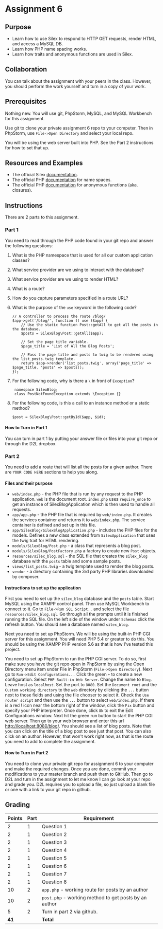 Assignment 6
============

Purpose
-------
* Learn how to use Silex to respond to HTTP GET requests, render HTML, and access a MySQL DB.
* Learn how PHP name spacing works.
* Learn how traits and anonymous functions are used in Silex.

Collaboration
-------------
You can talk about the assignment with your peers in the class.  However, you should perform the work yourself and turn in a copy of your work.

Prerequisites
-------------
Nothing new.  You will use git, PhpStorm, MySQL, and MySQL Workbench for this assignment.

Use git to clone your private assignment 6 repo to your computer.  Then in PhpStorm, use `File->Open Directory` and select your local repo.

You will be using the web server built into PHP.  See the Part 2 instructions for how to set that up.

Resources and Examples
----------------------
* The official Silex [documentation](http://silex.sensiolabs.org/documentation).
* The official PHP [documentation](http://php.net/manual/en/language.namespaces.php) for name spaces.
* The official PHP [documentation](http://php.net/manual/en/functions.anonymous.php) for anonymous functions (aka. closures).

Instructions
------------
There are 2 parts to this assignment.

### Part 1
You need to read through the PHP code found in your git repo and answer the following questions:

1. What is the PHP namespace that is used for all our custom application classes?

2. What service provider are we using to interact with the database?

3. What service provider are we using to render HTML?

4. What is a route?

5. How do you capture parameters specified in a route URL?

6. What is the purpose of the `use` keyword in the following code?
    ```
    // A controller to process the route /blog/
    $app->get('/blog/', function () use ($app) {
        // Use the static function Post::getAll to get all the posts in the database.
        $posts = SilexBlog\Post::getAll($app);

        // Set the page title variable.
        $page_title = 'List of All the Blog Posts';

        // Pass the page title and posts to twig to be rendered using the list_posts.twig template.
        return $app->render('list_posts.twig', array('page_title' => $page_title, 'posts' => $posts));
    });
    ```

7. For the following code, why is there a `\` in front of `Exception`?
   ```
    namespace SilexBlog;
    class PostNotFoundException extends \Exception {}
   ```

8. For the following code, is this a call to an instance method or a static method?
    ```
    $post = SilexBlog\Post::getById($app, $id);
    ```

#### How to Turn in Part 1
You can turn in part 1 by putting your answer file or files into your git repo or through the D2L dropbox.

### Part 2
You need to add a route that will list all the posts for a given author.  There are `YOUR CODE HERE` sections to help you along.

#### Files and their purpose
* `web/index.php` - the PHP file that is run by any request to the PHP application.  `web` is the document root.  `index.php` uses `require_once` to get an instance of SilexBlogApplication which is then used to handle all requests.
* `app/app.php` - the PHP file that is required by `web/index.php`.  It creates the services container and returns it to `web/index.php`.  The service container is defined and set up in this file.
* `app/SilexBlog/SilexBlogApplication.php` - includes the PHP files for the models.  Defines a new class extended from `SilexApplication` that uses the twig trait for HTML rendering.
* `models/SilexBlog/Post.php` - a class that represents a blog post.
* `models/SilexBlog/PostFactory.php` a factory to create new `Post` objects.
* `resources/silex_blog.sql` - the SQL file that creates the `silex_blog` database with the `posts` table and some sample posts.
* `views/list_posts.twig` - a twig template used to render the blog posts.
* `vendor` - a directory containing the 3rd party PHP libraries downloaded by composer.

#### Instructions to set up the application
First you need to set up the `silex_blog` database and the `posts` table.  Start MySQL using the XAMPP control panel.  Then use MySQL Workbench to connect to it.  Go to `File->Run SQL Script..` and select the file `resources/silex_blog.sql`. Go through all the prompts until it is finished running the SQL file.  On the left side of the window under `Schemas` click the refresh button.  You should see a database named `silex_blog`.

Next you need to set up PhpStorm.  We will be using the built-in PHP CGI server for this assignment.  You will need PHP 5.4 or greater to do this.  You should be using the XAMPP PHP version 5.6 as that is how I've tested this project.

You need to set up PhpStorm to run the PHP CGI server.  To do so, first make sure you have the git repo open in PhpStorm by using the Open Directory menu item under File in PhpStorm (`File->Open Directory`).  Next go to `Run->Edit Configurations...` Click the green `+` to create a new configuration.  Select `PHP Built-in Web Server`.  Change the name to `Blog`.  Leave host as `localhost`.  Set the port to `8080`.  Set the `Document root` and the `Custom working directory` to the `web` directory by clicking the `...` button next to those fields and using the file chooser to select it.  Check the `Use router script` and then use the `...` button to select `web/index.php`.  If there is a red ! icon near the bottom right of the window, click the `Fix` button and specify your PHP interpreter.  Once done, click `Ok` to exit the Edit Configurations window.  Next hit the green run button to start the PHP CGI web server.  Then go to your web browser and enter this url [http://localhost:8080/blog/](http://localhost:8080/blog/).  You should see a list of blog posts.  Note that you can click on the title of a blog post to see just that post.  You can also click on an author.  However, that won't work right now, as that is the route you need to add to complete the assignment.

#### How to Turn in Part 2
You need to clone your private git repo for assignment 6 to your computer and make the required changes.  Once you are done, commit your modifications to your master branch and push them to GitHub.  Then go to D2L and turn in the assignment to let me know I can go look at your repo and grade you.  D2L requires you to upload a file, so just upload a blank file or one with a link to your git repo in github.

Grading
-------
Points|Part|Requirement
------|----|-----------
2 | 1 | Question 1
2 | 1 | Question 2
2 | 1 | Question 3
2 | 1 | Question 4
2 | 1 | Question 5
2 | 1 | Question 6
2 | 1 | Question 7
2 | 1 | Question 8
10 | 2 | `app.php` - working route for posts by an author
10 | 2 | `post.php` - working method to get posts by an author
5 | 2 | Turn in part 2 via github.
**41**| | **Total**

